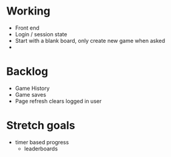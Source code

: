 


# Working
- Front end
- Login / session state
- Start with a blank board, only create new game when asked
- 


# Backlog
- Game History
- Game saves
- Page refresh clears logged in user

# Stretch goals
- timer based progress
  - leaderboards